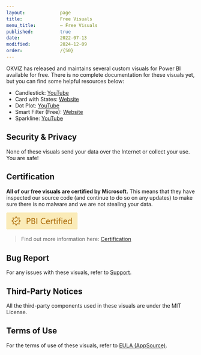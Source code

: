 ```yaml
---
layout:             page
title:              Free Visuals
menu_title:         – Free Visuals
published:          true
date:               2022-07-13
modified:           2024-12-09
order:              /{50}
---
```


OKVIZ has released and maintains several custom visuals for Power BI available for free. There is no complete documentation for these visuals yet, but you can find some helpful resources below:

- Candlestick: [YouTube](https://www.youtube.com/watch?v=nT_18gyRxPo)
- Card with States: [Website](https://okviz.com/card-with-states/) 
- Dot Plot: [YouTube](https://www.youtube.com/watch?v=By16pX9KT40)
- Smart Filter (Free): [Website](https://okviz.com/smart-filter/) 
- Sparkline: [YouTube](https://www.youtube.com/watch?v=0m3Vnvso9tY)

## Security & Privacy

None of these visuals send your data over the Internet or collect your use. You are safe!

## Certification

**All of our free visuals are certified by Microsoft.** This means that they have inspected our source code (and continue to do so on any updates) to make sure there is no malware and we are not stealing your data.  

<img src="../get-started/images/certified.svg" width="190">

> Find out more information here: [Certification](../get-started/certification.md)

## Bug Report

For any issues with these visuals, refer to [Support](../issues/support.md).

## Third-Party Notices

All the third-party components used in these visuals are under the MIT License.

## Terms of Use

For the terms of use of these visuals, refer to [EULA (AppSource)](../legal/eula-appsource.md).